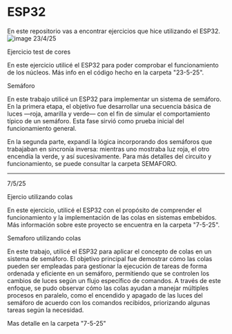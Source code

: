 # ESP32
En este repositorio vas a encontrar ejercicios que hice utilizando el ESP32. 
![image](https://github.com/user-attachments/assets/47ddf183-fc24-4347-a422-6c28a22a3463)
23/4/25

Ejercicio test de cores

En este ejercicio utilicé el ESP32 para poder comprobar el funcionamiento de los núcleos. Más info en el código hecho en la carpeta "23-5-25".

Semáforo

En este trabajo utilicé un ESP32 para implementar un sistema de semáforo. En la primera etapa, el objetivo fue desarrollar una secuencia básica de luces —roja, amarilla y verde— con el fin de simular el comportamiento típico de un semáforo. Esta fase sirvió como prueba inicial del funcionamiento general.

En la segunda parte, expandí la lógica incorporando dos semáforos que trabajaban en sincronía inversa: mientras uno mostraba luz roja, el otro encendía la verde, y así sucesivamente. Para más detalles del circuito y funcionamiento, se puede consultar la carpeta SEMAFORO.

___________________________________________________________________________________________________________________________________________________________________________________________________________________________________________________________

7/5/25

Ejercio utilizando colas

En este ejercicio, utilicé el ESP32 con el propósito de comprender el funcionamiento y la implementación de las colas en sistemas embebidos. Más información sobre este proyecto se encuentra en la carpeta "7-5-25".

Semaforo utilizando colas

En este trabajo, utilicé el ESP32 para aplicar el concepto de colas en un sistema de semáforo. El objetivo principal fue demostrar cómo las colas pueden ser empleadas para gestionar la ejecución de tareas de forma ordenada y eficiente en un semáforo, permitiendo que se controlen los cambios de luces según un flujo específico de comandos. A través de este enfoque, se pudo observar cómo las colas ayudan a manejar múltiples procesos en paralelo, como el encendido y apagado de las luces del semáforo de acuerdo con los comandos recibidos, priorizando algunas tareas según la necesidad. 

Mas detalle en la carpeta "7-5-25"
